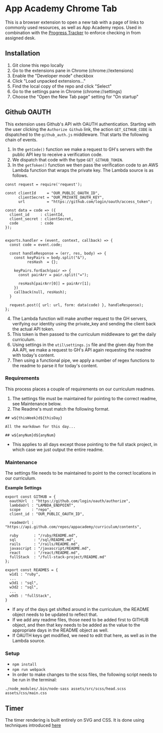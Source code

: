 # App Academy Chrome Tab

This is a browser extension to open a new tab with a page of links to commonly used resources, as well as App Academy repos. Used in combination with the [Progress Tracker][progress-tracker] to enforce checking in from assigned desk.

[progress-tracker]: https://github.com/appacademy/progress-tracker

## Installation

1. Git clone this repo locally
2. Go to the extensions pane in Chrome (chrome://extensions)
3. Enable the "Developer mode" checkbox
4. Click "Load unpacked extensions..."
5. Find the local copy of the repo and click "Select"
6. Go to the settings pane in Chrome (chrome://settings)
7. Choose the "Open the New Tab page" setting for "On startup"

## Github OAUTH

This extension uses Github's API with OAUTH authentication. Starting with the user clicking the `Authorize Github` link, the action `GET_GITHUB_CODE` is dispatched to the `github_auth.js` middleware. That starts the following chain of events.

1. In the `getCode()` function we make a request to GH's servers with the public API key to receive a verification code.
2. We dispatch that code with the type `GET_GITHUB_TOKEN`.
3. In the `getToken()` function we then pass the verification code to an AWS Lambda function that wraps the private key. The Lambda source is as follows.

```
const request = require('request');

const clientId     = "OUR_PUBLIC_OAUTH_ID",
      clientSecret = "OUR_PRIVATE_OAUTH_KEY",
      url          = "https://github.com/login/oauth/access_token";

const data = code => ({
  client_id     : clientId,
  client_secret : clientSecret,
  code          : code
});


exports.handler = (event, context, callback) => {
  const code = event.code;

  const handleResponse = (err, res, body) => {
    const keyPairs = body.split("&"),
          resHash  = {};

    keyPairs.forEach(pair => {
      const pairArr = pair.split("=");

      resHash[pairArr[0]] = pairArr[1];
    })
    callback(null, resHash);
  }

  request.post({ url: url, form: data(code) }, handleResponse);
};
```

4. The Lambda function will make another request to the GH servers, verifying our identity using the private_key and sending the client back the actual API token.
5. This token is then passed to the curriculum middleware to get the daily curriculum.
6. Using settings in the `util\settings.js` file and the given day from the AA API, we make a request to GH's API again requesting the readme with today's content.
7. Then using a functional pipe, we apply a number of regex functions to the readme to parse it for today's content.

### Requirements

This process places a couple of requirements on our curriculum readmes.

1. The settings file must be maintained for pointing to the correct readme, see Maintenance below.
2. The Readme's must match the following format.

```
## w${thisWeek}d${thisDay}

All the markdown for this day...

## w${anyNum}d${anyNum}
```
* This applies to all days except those pointing to the full stack project, in which case we just output the entire readme.

### Maintenance

The settings file needs to be maintained to point to the correct locations in our curriculum.

__Example Settings__

```
export const GITHUB = {
  oauthUrl  : "https://github.com/login/oauth/authorize",
  lambdaUrl : "LAMBDA_ENDPOINT",
  scope     : "repo",
  client_id : "OUR_PUBLIC_OAUTH_ID",

  readmeUrl : "https://api.github.com/repos/appacademy/curriculum/contents",

  ruby       : "/ruby/README.md",
  sql        : "/sql/README.md",
  rails      : "/rails/README.md",
  javascript : "/javascript/README.md",
  react      : "/react/README.md",
  fullStack  : "/full-stack-project/README.md"
};

export const READMES = {
  w1d1 : "ruby",
  ...
  w3d1 : "sql",
  w3d2 : "sql",
  ...
  w9d5 : "fullStack",
}
```

* If any of the days get shifted around in the curriculum, the README object needs to be updated to reflect that.
* If we add any readme files, those need to be added first to GITHUB object, and then that key needs to be added as the value to the appropriate days in the README object as well.
* If OAUTH keys get modified, we need to edit that here, as well as in the Lambda source.

### Setup
* `npm install`
* `npm run webpack` 
* In order to make changes to the scss files, the following script needs to be run in the terminal:
```
./node_modules/.bin/node-sass assets/src/scss/head.scss assets/css/main.css
```

## Timer
The timer rendering is built entirely on SVG and CSS. It is done using techniques introduced [here](https://css-tricks.com/svg-line-animation-works/)
